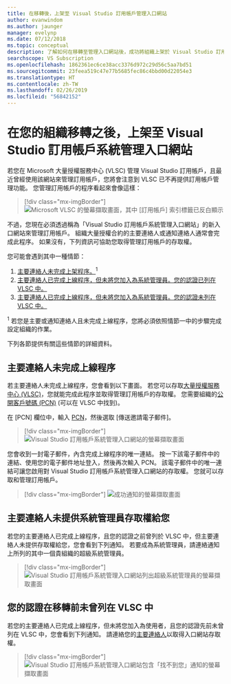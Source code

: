 ```yaml
---
title: 在移轉後，上架至 Visual Studio 訂用帳戶管理入口網站
author: evanwindom
ms.author: jaunger
manager: evelynp
ms.date: 07/12/2018
ms.topic: conceptual
description: 了解如何在移轉至管理入口網站後，成功將組織上架於 Visual Studio 訂用帳戶。
searchscope: VS Subscription
ms.openlocfilehash: 1862361ec6ce38acc3376d972c29d56c5aa7bd51
ms.sourcegitcommit: 23feea519c47e77b5685fec86c4bbd00d22054e3
ms.translationtype: HT
ms.contentlocale: zh-TW
ms.lasthandoff: 02/26/2019
ms.locfileid: "56842152"
---
```

# <a name="onboard-to-the-visual-studio-subscriptions-administration-portal-after-your-organization-is-migrated"></a>在您的組織移轉之後，上架至 Visual Studio 訂用帳戶系統管理入口網站

若您在 Microsoft 大量授權服務中心 (VLSC) 管理 Visual Studio 訂用帳戶，且最近曾經使用該網站來管理訂用帳戶，您將會注意到 VLSC 已不再提供訂用帳戶管理功能。 您管理訂用帳戶的程序看起來會像這樣：
> [!div class="mx-imgBorder"]
> ![Microsoft VLSC 的螢幕擷取畫面，其中 [訂用帳戶] 索引標籤已反白顯示](_img/post-migration-onboarding/vlsc-subscriptions.png)

不過，您現在必須透過稱為「Visual Studio 訂用帳戶系統管理入口網站」的新入口網站來管理訂用帳戶。 組織大量授權合約的主要連絡人或通知連絡人通常會完成此程序。 如果沒有，下列資訊可協助您取得管理訂用帳戶的存取權。

您可能會遇到其中一種情節：

1. [主要連絡人未完成上架程序。](#Onboarding-not-completed-by-Primary-Contact)<sup>1</sup>
2. [主要連絡人已完成上線程序，但未將您加入為系統管理員。您的認證已列在 VLSC 中。](#Primary-Contact-did-not-provide-you-administrator-access)
3. [主要連絡人已完成上線程序，但未將您加入為系統管理員。您的認證未列在 VLSC 中。](#Your-credentials-were-not-listed-in-VLSC-prior-to-migration)

<sup>1</sup> 若您是主要或通知連絡人且未完成上線程序，您將必須依照情節一中的步驟完成設定組織的作業。

下列各節提供有關這些情節的詳細資料。

## <a name="onboarding-not-completed-by-primary-contact"></a>主要連絡人未完成上線程序

若主要連絡人未完成上線程序，您會看到以下畫面。 若您可以存取[大量授權服務中心 (VLSC)](https://www.microsoft.com/Licensing/servicecenter/default.aspx)，您就能完成此程序並取得管理訂用帳戶的存取權。 您需要組織的[公開客戶號碼 (PCN)](find-pcn.md) (可以在 VLSC 中找到)。

在 [PCN] 欄位中，輸入 [PCN](find-pcn.md)，然後選取 [傳送邀請電子郵件]。
> [!div class="mx-imgBorder"]
> ![Visual Studio 訂用帳戶系統管理入口網站的螢幕擷取畫面](_img/post-migration-onboarding/send-invitation.png)

您會收到一封電子郵件，內含完成上線程序的唯一連結。 按一下該電子郵件中的連結、使用您的電子郵件地址登入，然後再次輸入 PCN。 該電子郵件中的唯一連結可讓您啟用對 Visual Studio 訂用帳戶系統管理入口網站的存取權。 您就可以存取和管理訂用帳戶。
> [!div class="mx-imgBorder"]
> ![成功通知的螢幕擷取畫面](_img/post-migration-onboarding/email-success.png)

## <a name="primary-contact-did-not-provide-you-administrator-access"></a>主要連絡人未提供系統管理員存取權給您

若您的主要連絡人已完成上線程序，且您的認證之前曾列於 VLSC 中，但主要連絡人未提供存取權給您，您會看到下列通知。 若要成為系統管理員，請連絡通知上所列的其中一個貴組織的超級系統管理員。
> [!div class="mx-imgBorder"]
> ![Visual Studio 訂用帳戶系統管理入口網站列出超級系統管理員的螢幕擷取畫面](_img/post-migration-onboarding/admin-list.png)

## <a name="your-credentials-were-not-listed-in-vlsc-prior-to-migration"></a>您的認證在移轉前未曾列在 VLSC 中

若您的主要連絡人已完成上線程序，但未將您加入為使用者，且您的認證先前未曾列在 VLSC 中，您會看到下列通知。 請連絡您的[主要連絡人](find-primary-contact.md)以取得入口網站存取權。
> [!div class="mx-imgBorder"]
> ![Visual Studio 訂用帳戶系統管理入口網站包含「找不到您」通知的螢幕擷取畫面](_img/post-migration-onboarding/cant-find-you.png)